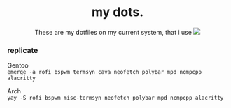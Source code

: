 <div align="center">
  <h1>my dots.</h1>
These are my dotfiles on my current system, that i use
<img src="https://i.imgur.com/IbHiQYc.png">
</div>


### replicate
Gentoo \
`emerge -a rofi bspwm termsyn cava neofetch polybar mpd ncmpcpp alacritty`
<br>

Arch \
`yay -S rofi bspwm misc-termsyn neofetch polybar mpd ncmpcpp alacritty` <br>
